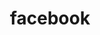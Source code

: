 ---
layout: _socialmedia
title: facebook
username: 
url: https://www.facebook.com/jus.lesjak.5
icon: fa fa-facebook
---